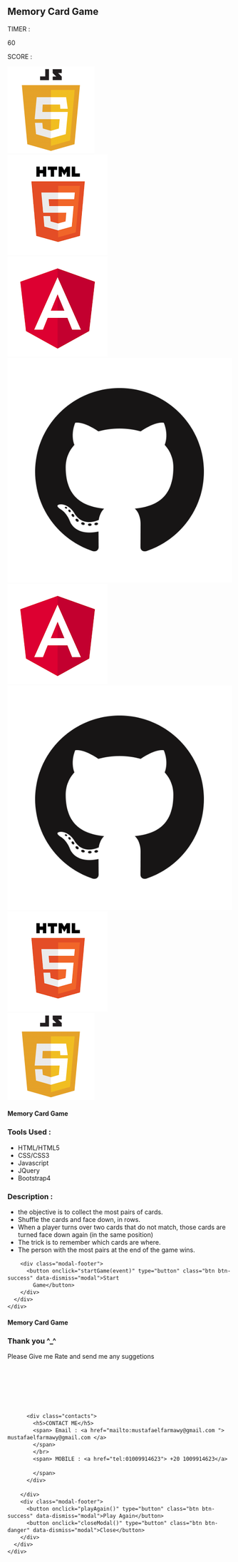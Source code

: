 <html lang="en">

<head>
  <meta charset="UTF-8">
  <meta name="viewport" content="width=device-width, initial-scale=1.0">
  <meta http-equiv="X-UA-Compatible" content="ie=edge">
  <title>Memory Card Game</title>
  <!-- font awesome -->
  <link rel="stylesheet" href="https://cdnjs.cloudflare.com/ajax/libs/font-awesome/5.11.2/css/all.css">
  <!--css files  -->
  <link rel="stylesheet" href="./css/bootstrap.min.css">
  <link rel='stylesheet' type='text/css' href='./css/style.css'>
  <!-- font family -->
  <link href="https://fonts.googleapis.com/css?family=Cabin&display=swap" rel="stylesheet">

</head>

<body>


  <section class="container">
    <h1>Memory Card Game </h1>
    <!-- start Game controls -->
    <div class="row justify-content-around">
      <div class="timer game_controls col-6">
        <span>TIMER : </span>
        <p id="timer">60</p>
      </div>
      <div class=" score game_controls col-6">
        <span>SCORE : </span>
        <p id="score"></p>
      </div>
    </div>
    <!-- End Game controls -->
    <section id="Cards">
      <div class="container">
        <div class="row">
          <section class="flip-card__item col-md-3 col-6  my-3">
            <section class="flip-card-inner">
              <section class="flip-card-front">
              </section>
              <section class="flip-card-back">
                <img src="./images/js.png" alt='javascript'>
              </section>
            </section>
          </section>
          <section class="flip-card__item col-md-3 col-6  my-3">
            <section class="flip-card-inner">
              <section class="flip-card-front">
              </section>
              <section class="flip-card-back">
                <img src="./images/html5.png" alt='html5'>
              </section>
            </section>
          </section>
          <section class="flip-card__item col-md-3 col-6  my-3">
            <section class="flip-card-inner">
              <section class="flip-card-front">
              </section>
              <section class="flip-card-back">
                <img src="./images/angular.png" alt='angular'>
              </section>
            </section>
          </section>
          <section class="flip-card__item col-md-3 col-6  my-3">
            <section class="flip-card-inner">
              <section class="flip-card-front">
              </section>
              <section class="flip-card-back">
                <img src="./images/github.png" alt='github'>
              </section>
            </section>
          </section>
          <section class="flip-card__item col-md-3 col-6  my-3">
            <section class="flip-card-inner">
              <section class="flip-card-front">
              </section>
              <section class="flip-card-back">
                <img src="./images/angular.png" alt='angular'>
              </section>
            </section>
          </section>
          <section class="flip-card__item col-md-3 col-6  my-3">
            <section class="flip-card-inner">
              <section class="flip-card-front">
              </section>
              <section class="flip-card-back">
                <img src="./images/github.png" alt='github'>
              </section>
            </section>
          </section>
          <section class="flip-card__item col-md-3 col-6  my-3">
            <section class="flip-card-inner">
              <section class="flip-card-front">
              </section>
              <section class="flip-card-back">
                <img src="./images/html5.png" alt='html5'>
              </section>
            </section>
          </section>
          <section class="flip-card__item col-md-3 col-6  my-3">
            <section class="flip-card-inner">
              <section class="flip-card-front">
              </section>
              <section class="flip-card-back">
                <img src="./images/js.png" alt='javascript'>
              </section>
            </section>
          </section>
        </div>
      </div>
    </section>
  </section>


  <!-- ===========================Start Modals============================= -->

  <!-- Starting Modal -->

  <div id="myModal" class="modal fade" role="dialog">
    <div class="modal-dialog">
      <!-- Modal content-->
      <div class="modal-content">
        <div class="modal-header">
          <h4 class="modal-title">Memory Card Game</h4>
        </div>
        <div class="modal-body">
          <h3>Tools Used :</h3>
          <ul>
            <li>HTML/HTML5</li>
            <li>CSS/CSS3</li>
            <li>Javascript</li>
            <li>JQuery</li>
            <li>Bootstrap4</li>
          </ul>
          <h3>Description :</h3>
          <ul>
            <li>the objective is to collect the most pairs of cards.
            </li>
            <li>Shuffle the cards and face down, in rows.
            </li>
            <li>When a player turns over two cards that do not match, those cards are turned face down again (in the
              same position)
            </li>
            <li>The trick is to remember which cards are where.
            </li>
            <li>The person with the most pairs at the end of the game wins.
            </li>
          </ul>
        </div>

        <div class="modal-footer">
          <button onclick="startGame(event)" type="button" class="btn btn-success" data-dismiss="modal">Start
            Game</button>
        </div>
      </div>
    </div>
  </div>

  <!-- Ending Modal -->
  <div id="endModal" class="modal fade" role="dialog">
    <div class="modal-dialog">
      <!-- Modal content-->
      <div class="modal-content">
        <div class="modal-header">
          <h4 class="modal-title">Memory Card Game</h4>
        </div>
        <div class="modal-body">
          <h3>Thank you ^_^</h3>
          <p>Please Give me Rate and send me any suggetions</p>
          <option class="fa fa-star rate" value="1"></option>
          <option class="fa fa-star rate" value="2"></option>
          <option class="fa fa-star rate" value="3"></option>
          <option class="fa fa-star rate" value="4"></option>
          <option class="fa fa-star rate" value="5"></option>

          <div class="contacts">
            <h5>CONTACT ME</h5>
            <span> Email : <a href="mailto:mustafaelfarmawy@gmail.com "> mustafaelfarmawy@gmail.com </a>
            </span>
            </br>
            <span> MOBILE : <a href="tel:01009914623"> +20 1009914623</a>

            </span>
          </div>

        </div>
        <div class="modal-footer">
          <button onclick="playAgain()" type="button" class="btn btn-success" data-dismiss="modal">Play Again</button>
          <button onclick="closeModal()" type="button" class="btn btn-danger" data-dismiss="modal">Close</button>
        </div>
      </div>
    </div>
  </div>


  <!-- ===========================End Modals============================= -->


  <script src="./js/jquery-3.4.1.min.js"></script>
  <script src="./js/popper.min.js"></script>
  <script src="./js/bootstrap.min.js"></script>
  <script src="./js/script.js"></script>
</body>

</html>
